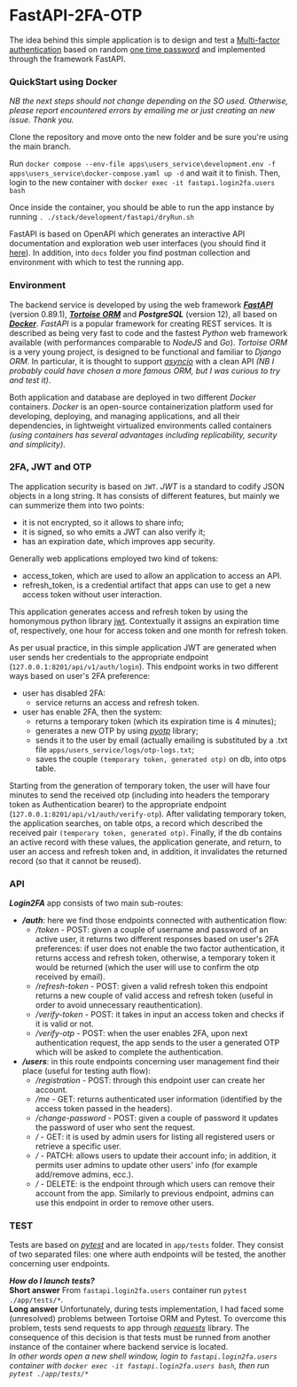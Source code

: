 # FastAPI-2FA-OTP
The idea behind this simple application is to design and test a [Multi-factor authentication](https://en.wikipedia.org/wiki/Multi-factor_authentication) based on random 
[one time password](https://en.wikipedia.org/wiki/One-time_password)  and implemented through the framework FastAPI.


### QuickStart using Docker
*NB the next steps should not change depending on the SO used. Otherwise, please report encountered errors by emailing me or just creating an new issue. Thank you.*  

Clone the repository and move onto the new folder and be sure you're using the main branch.

Run ```docker compose --env-file apps\users_service\development.env -f apps\users_service\docker-compose.yaml up -d``` 
and wait it to finish. Then, login to the new container with ```docker exec -it fastapi.login2fa.users bash```

Once inside the container, you should be able to run the app instance by running ```. ./stack/development/fastapi/dryRun.sh```

FastAPI is based on OpenAPI which generates an interactive API documentation and exploration web user interfaces (you should find it [here](http://127.0.0.1:8201/docs)).
In addition, into ```docs``` folder you find postman collection and environment with which to test the running app. 


### Environment
The backend service is developed by using the web framework ***[FastAPI](https://fastapi.tiangolo.com/)*** (version 0.89.1), ***[Tortoise ORM](https://tortoise-orm.readthedocs.io/en/latest/)*** and ***PostgreSQL*** (version 12), all based on ***[Docker](https://www.docker.com/)***. *FastAPI* is a popular 
framework for creating REST services. It is described as being very fast to code and the fastest *Python* web framework available (with performances comparable to *NodeJS* and *Go*). *Tortoise ORM* 
is a very young project, is designed to be functional and familiar to *Django ORM*. In particular, it is thought to support *[asyncio](https://docs.python.org/3/library/asyncio.html)* with a clean API 
*(NB I probably could have chosen a more famous ORM, but I was curious to try and test it)*.

Both application and database are deployed in two different *Docker* containers. *Docker* is an open-source containerization platform used for developing, deploying, and managing applications, and all their dependencies,
in lightweight virtualized environments called containers *(using containers has several advantages including replicability, security and simplicity)*.
 

### 2FA, JWT and OTP
The application security is based on ```JWT```. *JWT* is a standard to codify JSON objects in a long string. It has consists of different features, but mainly 
we can summerize them into two points:
  * it is not encrypted, so it allows to share info;
  * it is signed, so who emits a JWT can also verify it;
  * has an expiration date, which improves app security.

Generally web applications employed two kind of tokens:
* access_token, which are used to allow an application to access an API.
* refresh_token, is a credential artifact that apps can use to get a new access token without user interaction.

This application generates access and refresh token by using the homonymous python library [jwt](https://pyjwt.readthedocs.io/en/latest/). Contextually it assigns 
an expiration time of, respectively, one hour for access token and one month for refresh token.

As per usual practice, in this simple application JWT are generated when user sends her credentials to the appropriate endpoint (```127.0.0.1:8201/api/v1/auth/login```). This endpoint 
works in two different ways based on user's 2FA preference:
* user has disabled 2FA:
  * service returns an access and refresh token.
* user has enable 2FA, then the system:
  * returns a temporary token (which its expiration time is 4 minutes);
  * generates a new OTP by using *[pyotp]()* library;
  * sends it to the user by email (actually emailing is substituted by a .txt file ```apps/users_service/logs/otp-logs.txt```;
  * saves the couple ```(temporary token, generated otp)``` on db, into otps table.

Starting from the generation of temporary token, the user will have four minutes to send the received otp (including into headers the temporary token as Authentication bearer) to the 
appropriate endpoint (```127.0.0.1:8201/api/v1/auth/verify-otp```). After validating temporary token, the application searches, on table otps, a record which described the received pair 
```(temporary token, generated otp)```. Finally, if the db contains an active record with these values, the application generate, and return, to user an access and refresh 
token and, in addition, it invalidates the returned record (so that it cannot be reused). 


### API
***Login2FA*** app consists of two main sub-routes:
* ***<em>/auth</em>***: here we find those endpoints connected with authentication flow:
  * */token* - POST: given a couple of username and password of an active user, it returns two different responses based on user's 2FA preferences: if user does not enable the two factor authentication, it returns access and refresh token, otherwise, a temporary token it would be returned (which the user will use to confirm the otp received by email).
  * */refresh-token* - POST: given a valid refresh token this endpoint returns a new couple of valid access and refresh token (useful in order to avoid unnecessary reauthentication).
  * */verify-token* - POST: it takes in input an access token and checks if it is valid or not.
  * */verify-otp* - POST: when the user enables 2FA, upon next authentication request, the app sends to the user a generated OTP which will be asked to complete the authentication.   
* ***<em>/users</em>***: in this route endpoints concerning user management find their place (useful for testing auth flow):
  * */registration* - POST: through this endpoint user can create her account.
  * */me* - GET: returns authenticated user information (identified by the access token passed in the headers).
  * */change-password* - POST: given a couple of password it updates the password of user who sent the request.
  * */* - GET: it is used by admin users for listing all registered users or retrieve a specific user.
  * */* - PATCH: allows users to update their account info; in addition, it permits user admins to update other users' info (for example add/remove admins, ecc.).
  * */* - DELETE: is the endpoint through which users can remove their account from the app. Similarly to previous endpoint, admins can use this endpoint in order to remove other users.


### TEST
Tests are based on *[pytest](https://docs.pytest.org/en/7.2.x/)* and are located in ```app/tests``` folder. They consist of two separated files: one where auth endpoints will be tested, 
the another concerning user endpoints.

***How do I launch tests?***<br>
****Short answer****
From ```fastapi.login2fa.users``` container run ```pytest ./app/tests/*```.<br>
****Long answer****
Unfortunately, during tests implementation, I had faced some (unresolved) problems between Tortoise ORM and Pytest. To overcome this problem, tests send requests to app through *[requests]()* library. 
The consequence of this decision is that tests must be runned from another instance of the container where backend service is located.<br>
*In other words open a new shell window, login to ```fastapi.login2fa.users``` container with ```docker exec -it fastapi.login2fa.users bash```, then run ```pytest ./app/tests/*```*  
